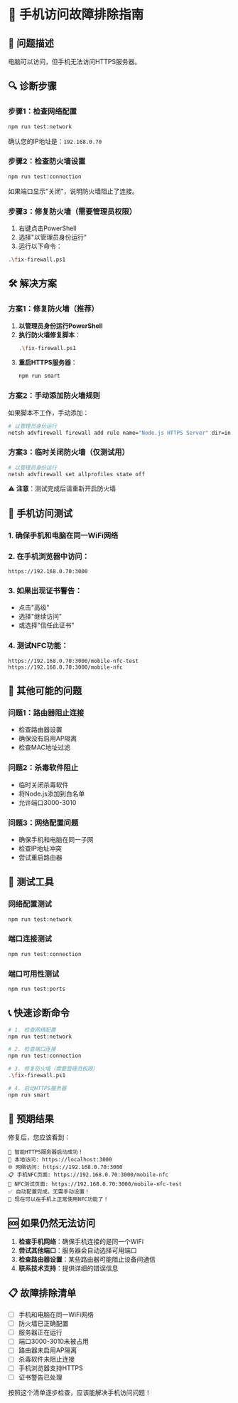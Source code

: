 # 📱 手机访问故障排除指南

## 🎯 问题描述
电脑可以访问，但手机无法访问HTTPS服务器。

## 🔍 诊断步骤

### 步骤1：检查网络配置
```bash
npm run test:network
```
确认您的IP地址是：`192.168.0.70`

### 步骤2：检查防火墙设置
```bash
npm run test:connection
```
如果端口显示"关闭"，说明防火墙阻止了连接。

### 步骤3：修复防火墙（需要管理员权限）
1. 右键点击PowerShell
2. 选择"以管理员身份运行"
3. 运行以下命令：
```bash
.\fix-firewall.ps1
```

## 🛠️ 解决方案

### 方案1：修复防火墙（推荐）
1. **以管理员身份运行PowerShell**
2. **执行防火墙修复脚本**：
   ```bash
   .\fix-firewall.ps1
   ```
3. **重启HTTPS服务器**：
   ```bash
   npm run smart
   ```

### 方案2：手动添加防火墙规则
如果脚本不工作，手动添加：
```bash
# 以管理员身份运行
netsh advfirewall firewall add rule name="Node.js HTTPS Server" dir=in action=allow protocol=TCP localport=3000-3010
```

### 方案3：临时关闭防火墙（仅测试用）
```bash
# 以管理员身份运行
netsh advfirewall set allprofiles state off
```
⚠️ **注意**：测试完成后请重新开启防火墙

## 📱 手机访问测试

### 1. 确保手机和电脑在同一WiFi网络

### 2. 在手机浏览器中访问：
```
https://192.168.0.70:3000
```

### 3. 如果出现证书警告：
- 点击"高级"
- 选择"继续访问"
- 或选择"信任此证书"

### 4. 测试NFC功能：
```
https://192.168.0.70:3000/mobile-nfc-test
https://192.168.0.70:3000/mobile-nfc
```

## 🔧 其他可能的问题

### 问题1：路由器阻止连接
- 检查路由器设置
- 确保没有启用AP隔离
- 检查MAC地址过滤

### 问题2：杀毒软件阻止
- 临时关闭杀毒软件
- 将Node.js添加到白名单
- 允许端口3000-3010

### 问题3：网络配置问题
- 确保手机和电脑在同一子网
- 检查IP地址冲突
- 尝试重启路由器

## 🧪 测试工具

### 网络配置测试
```bash
npm run test:network
```

### 端口连接测试
```bash
npm run test:connection
```

### 端口可用性测试
```bash
npm run test:ports
```

## 📞 快速诊断命令

```bash
# 1. 检查网络配置
npm run test:network

# 2. 检查端口连接
npm run test:connection

# 3. 修复防火墙（需要管理员权限）
.\fix-firewall.ps1

# 4. 启动HTTPS服务器
npm run smart
```

## 🎯 预期结果

修复后，您应该看到：
```
🎉 智能HTTPS服务器启动成功！
📱 本地访问: https://localhost:3000
🌐 网络访问: https://192.168.0.70:3000
📋 手机NFC页面: https://192.168.0.70:3000/mobile-nfc
🧪 NFC测试页面: https://192.168.0.70:3000/mobile-nfc-test
✅ 自动配置完成，无需手动设置！
📱 现在可以在手机上正常使用NFC功能了！
```

## 🆘 如果仍然无法访问

1. **检查手机网络**：确保手机连接的是同一个WiFi
2. **尝试其他端口**：服务器会自动选择可用端口
3. **检查路由器设置**：某些路由器可能阻止设备间通信
4. **联系技术支持**：提供详细的错误信息

## 📋 故障排除清单

- [ ] 手机和电脑在同一WiFi网络
- [ ] 防火墙已正确配置
- [ ] 服务器正在运行
- [ ] 端口3000-3010未被占用
- [ ] 路由器未启用AP隔离
- [ ] 杀毒软件未阻止连接
- [ ] 手机浏览器支持HTTPS
- [ ] 证书警告已处理

按照这个清单逐步检查，应该能解决手机访问问题！

